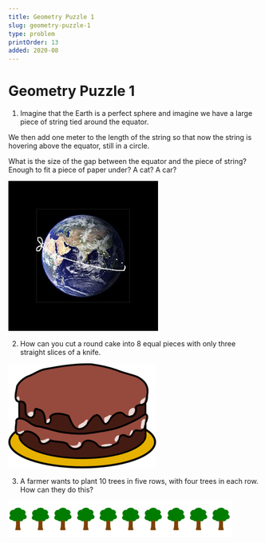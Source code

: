 ```yaml
---
title: Geometry Puzzle 1
slug: geometry-puzzle-1
type: problem
printOrder: 13
added: 2020-08
---
```


# Geometry Puzzle 1

1. Imagine that the Earth is a perfect sphere and imagine we have a large piece of string tied around the equator.

We then add one meter to the length of the string so that now the string is hovering above the equator, still in a circle.

What is the size of the gap between the equator and the piece of string? Enough to fit a piece of paper under? A cat? A car?

![](../../images/geometry-puzzle-one-1.png)

2. How can you cut a round cake into 8 equal pieces with only three straight slices of a knife.

![](../../images/geometry-puzzle-one-2.png)

3. A farmer wants to plant 10 trees in five rows, with four trees in each row. How can they do this?

![](../../images/geometry-puzzle-one-3.png)
